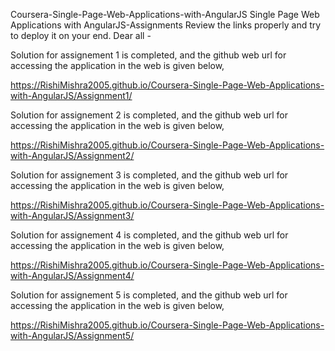Coursera-Single-Page-Web-Applications-with-AngularJS
Single Page Web Applications with AngularJS-Assignments
Review the links properly and try to deploy it on your end.
Dear all -

Solution for assignement 1 is completed, and the github web url for accessing the application in the web is given below,

https://RishiMishra2005.github.io/Coursera-Single-Page-Web-Applications-with-AngularJS/Assignment1/

Solution for assignement 2 is completed, and the github web url for accessing the application in the web is given below,

https://RishiMishra2005.github.io/Coursera-Single-Page-Web-Applications-with-AngularJS/Assignment2/

Solution for assignement 3 is completed, and the github web url for accessing the application in the web is given below,

https://RishiMishra2005.github.io/Coursera-Single-Page-Web-Applications-with-AngularJS/Assignment3/

Solution for assignement 4 is completed, and the github web url for accessing the application in the web is given below,

https://RishiMishra2005.github.io/Coursera-Single-Page-Web-Applications-with-AngularJS/Assignment4/

Solution for assignement 5 is completed, and the github web url for accessing the application in the web is given below,

https://RishiMishra2005.github.io/Coursera-Single-Page-Web-Applications-with-AngularJS/Assignment5/
